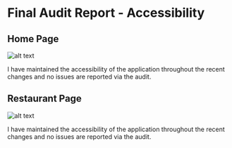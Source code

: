 # Final Audit Report - Accessibility

## Home Page

![alt text](/accessibility/home-accessibility.png "Home Page Accessibility Report")

I have maintained the accessibility of the application throughout the recent changes and no issues are reported via the audit.

## Restaurant Page

![alt text](/accessibility/Restaurant-accessibility.png "Restaurant Page Accessibility Report")

I have maintained the accessibility of the application throughout the recent changes and no issues are reported via the audit.
